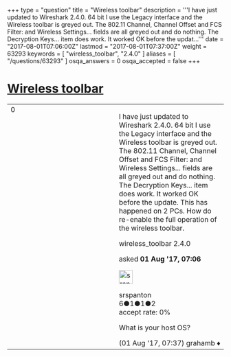 +++
type = "question"
title = "Wireless toolbar"
description = '''I have just updated to Wireshark 2.4.0. 64 bit I use the Legacy interface and the Wireless toolbar is greyed out. The 802.11 Channel, Channel Offset and FCS Filter: and Wireless Settings... fields are all greyed out and do nothing. The Decryption Keys... item does work. It worked OK before the updat...'''
date = "2017-08-01T07:06:00Z"
lastmod = "2017-08-01T07:37:00Z"
weight = 63293
keywords = [ "wireless_toolbar", "2.4.0" ]
aliases = [ "/questions/63293" ]
osqa_answers = 0
osqa_accepted = false
+++

<div class="headNormal">

# [Wireless toolbar](/questions/63293/wireless-toolbar)

</div>

<div id="main-body">

<div id="askform">

<table id="question-table" style="width:100%;"><colgroup><col style="width: 50%" /><col style="width: 50%" /></colgroup><tbody><tr class="odd"><td style="width: 30px; vertical-align: top"><div class="vote-buttons"><span id="post-63293-upvote" class="ajax-command post-vote up" rel="nofollow" title="I like this post (click again to cancel)"> </span><div id="post-63293-score" class="post-score" title="current number of votes">0</div><span id="post-63293-downvote" class="ajax-command post-vote down" rel="nofollow" title="I dont like this post (click again to cancel)"> </span> <span id="favorite-mark" class="ajax-command favorite-mark" rel="nofollow" title="mark/unmark this question as favorite (click again to cancel)"> </span><div id="favorite-count" class="favorite-count"></div></div></td><td><div id="item-right"><div class="question-body"><p>I have just updated to Wireshark 2.4.0. 64 bit I use the Legacy interface and the Wireless toolbar is greyed out. The 802.11 Channel, Channel Offset and FCS Filter: and Wireless Settings... fields are all greyed out and do nothing. The Decryption Keys... item does work. It worked OK before the update. This has happened on 2 PCs. How do re-enable the full operation of the wireless toolbar.</p></div><div id="question-tags" class="tags-container tags"><span class="post-tag tag-link-wireless_toolbar" rel="tag" title="see questions tagged &#39;wireless_toolbar&#39;">wireless_toolbar</span> <span class="post-tag tag-link-2.4.0" rel="tag" title="see questions tagged &#39;2.4.0&#39;">2.4.0</span></div><div id="question-controls" class="post-controls"></div><div class="post-update-info-container"><div class="post-update-info post-update-info-user"><p>asked <strong>01 Aug '17, 07:06</strong></p><img src="https://secure.gravatar.com/avatar/857bd443d52039959295d6712101ef25?s=32&amp;d=identicon&amp;r=g" class="gravatar" width="32" height="32" alt="srspanton&#39;s gravatar image" /><p><span>srspanton</span><br />
<span class="score" title="6 reputation points">6</span><span title="1 badges"><span class="badge1">●</span><span class="badgecount">1</span></span><span title="1 badges"><span class="silver">●</span><span class="badgecount">1</span></span><span title="2 badges"><span class="bronze">●</span><span class="badgecount">2</span></span><br />
<span class="accept_rate" title="Rate of the user&#39;s accepted answers">accept rate:</span> <span title="srspanton has no accepted answers">0%</span></p></div></div><div id="comments-container-63293" class="comments-container"><span id="63296"></span><div id="comment-63296" class="comment"><div id="post-63296-score" class="comment-score"></div><div class="comment-text"><p>What is your host OS?</p></div><div id="comment-63296-info" class="comment-info"><span class="comment-age">(01 Aug '17, 07:37)</span> <span class="comment-user userinfo">grahamb ♦</span></div></div></div><div id="comment-tools-63293" class="comment-tools"></div><div class="clear"></div><div id="comment-63293-form-container" class="comment-form-container"></div><div class="clear"></div></div></td></tr></tbody></table>

</div>

</div>

